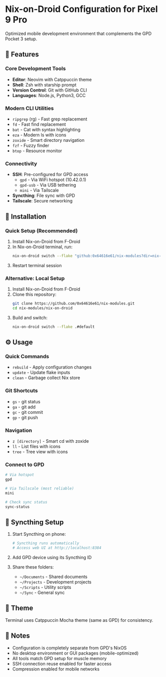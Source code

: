 # Nix-on-Droid Configuration for Pixel 9 Pro

Optimized mobile development environment that complements the GPD Pocket 3 setup.

## 📱 Features

### Core Development Tools
- **Editor**: Neovim with Catppuccin theme
- **Shell**: Zsh with starship prompt
- **Version Control**: Git with GitHub CLI
- **Languages**: Node.js, Python3, GCC

### Modern CLI Utilities
- `ripgrep` (rg) - Fast grep replacement
- `fd` - Fast find replacement
- `bat` - Cat with syntax highlighting
- `eza` - Modern ls with icons
- `zoxide` - Smart directory navigation
- `fzf` - Fuzzy finder
- `btop` - Resource monitor

### Connectivity
- **SSH**: Pre-configured for GPD access
  - `gpd` - Via WiFi hotspot (10.42.0.1)
  - `gpd-usb` - Via USB tethering
  - `mini` - Via Tailscale
- **Syncthing**: File sync with GPD
- **Tailscale**: Secure networking

## 🚀 Installation

### Quick Setup (Recommended)
1. Install Nix-on-Droid from F-Droid
2. In Nix-on-Droid terminal, run:
   ```bash
   nix-on-droid switch --flake "github:0x64616e61/nix-modules?dir=nix-on-droid#default"
   ```
3. Restart terminal session

### Alternative: Local Setup
1. Install Nix-on-Droid from F-Droid
2. Clone this repository:
   ```bash
   git clone https://github.com/0x64616e61/nix-modules.git
   cd nix-modules/nix-on-droid
   ```
3. Build and switch:
   ```bash
   nix-on-droid switch --flake .#default
   ```

## ⚙️ Usage

### Quick Commands
- `rebuild` - Apply configuration changes
- `update` - Update flake inputs
- `clean` - Garbage collect Nix store

### Git Shortcuts
- `gs` - git status
- `ga` - git add
- `gc` - git commit
- `gp` - git push

### Navigation
- `z [directory]` - Smart cd with zoxide
- `ll` - List files with icons
- `tree` - Tree view with icons

### Connect to GPD
```bash
# Via hotspot
gpd

# Via Tailscale (most reliable)
mini

# Check sync status
sync-status
```

## 📂 Syncthing Setup

1. Start Syncthing on phone:
   ```bash
   # Syncthing runs automatically
   # Access web UI at http://localhost:8384
   ```

2. Add GPD device using its Syncthing ID

3. Share these folders:
   - `~/Documents` - Shared documents
   - `~/Projects` - Development projects
   - `~/Scripts` - Utility scripts
   - `~/Sync` - General sync

## 🎨 Theme

Terminal uses Catppuccin Mocha theme (same as GPD) for consistency.

## 📝 Notes

- Configuration is completely separate from GPD's NixOS
- No desktop environment or GUI packages (mobile-optimized)
- All tools match GPD setup for muscle memory
- SSH connection reuse enabled for faster access
- Compression enabled for mobile networks